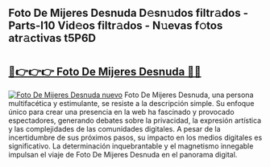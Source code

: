 ## Foto De Mijeres Desnuda D𝚎sn𝚞dos filtr𝚊dos - Parts-I10 Vid𝚎os filtr𝚊dos - N𝚞evas f𝚘tos atr𝚊ctivas t5P6D

# <h2><a href="http://mb9g7z3.tromn.icu/?c=Foto+De+Mijeres+Desnuda">🔗👉👉👉 Foto De Mijeres Desnuda 🔗🔗</a></h2>

[![Foto De Mijeres Desnuda nuevo](https://i.imgur.com/pEAQMta.gif)](http://mb9g7z3.tromn.icu/?c=Foto+De+Mijeres+Desnuda)
Foto De Mijeres Desnuda, una persona multifacética y estimulante, se resiste a la descripción simple. Su enfoque único para crear una presencia en la web ha fascinado y provocado espectadores, generando debates sobre la privacidad, la expresión artística y las complejidades de las comunidades digitales. A pesar de la incertidumbre de sus próximos pasos, su impacto en los medios digitales es significativo. La determinación inquebrantable y el magnetismo innegable impulsan el viaje de Foto De Mijeres Desnuda en el panorama digital.
